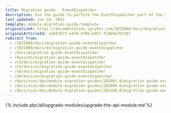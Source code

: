 ```yaml
---
title: Migration guide - EventDispatcher
description: Use the guide to perform the EventDispatcher part of the Silex Migration Effort.
last_updated: Jun 16, 2021
template: module-migration-guide-template
originalLink: https://documentation.spryker.com/2021080/docs/migration-guide-eventdispatcher
originalArticleId: 1e681073-e4f0-4f0b-bd57-f1469a76f36f
redirect_from:
  - /2021080/docs/migration-guide-eventdispatcher
  - /2021080/docs/en/migration-guide-eventdispatcher
  - /docs/migration-guide-eventdispatcher
  - /docs/en/migration-guide-eventdispatcher
  - /v5/docs/migration-guide-eventdispatcher
  - /v5/docs/en/migration-guide-eventdispatcher
  - /v6/docs/migration-guide-eventdispatcher
  - /v6/docs/en/migration-guide-eventdispatcher
  - /docs/scos/dev/module-migration-guides/202005.0/migration-guide-eventdispatcher.html
  - /docs/scos/dev/module-migration-guides/202009.0/migration-guide-eventdispatcher.html
  - /docs/scos/dev/module-migration-guides/202108.0/migration-guide-eventdispatcher.html
---
```


{% include pbc/all/upgrade-modules/upgrade-the-api-module.md %} <!-- To edit, see /_includes/pbc/all/upgrade-modules/upgrade-the-api-module.md -->
